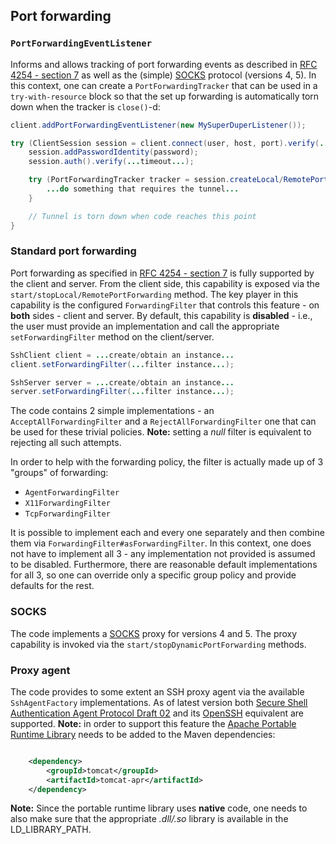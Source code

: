 ## Port forwarding

### `PortForwardingEventListener`

Informs and allows tracking of port forwarding events as described in [RFC 4254 - section 7](https://tools.ietf.org/html/rfc4254#section-7)
as well as the (simple) [SOCKS](https://en.wikipedia.org/wiki/SOCKS) protocol (versions 4, 5). In this context, one can create a
`PortForwardingTracker` that can be used in a `try-with-resource` block so that the set up forwarding is automatically torn down when
the tracker is `close()`-d:


```java
client.addPortForwardingEventListener(new MySuperDuperListener());

try (ClientSession session = client.connect(user, host, port).verify(...timeout...).getSession()) {
    session.addPasswordIdentity(password);
    session.auth().verify(...timeout...);

    try (PortForwardingTracker tracker = session.createLocal/RemotePortForwardingTracker(...)) {
        ...do something that requires the tunnel...
    }

    // Tunnel is torn down when code reaches this point
}

```

### Standard port forwarding

Port forwarding as specified in [RFC 4254 - section 7](https://tools.ietf.org/html/rfc4254#section-7) is fully
supported by the client and server. From the client side, this capability is exposed via the `start/stopLocal/RemotePortForwarding`
method. The key player in this capability is the configured `ForwardingFilter` that controls this feature - on **both** sides - client
and server. By default, this capability is **disabled** - i.e., the user must provide an implementation and call the appropriate
`setForwardingFilter` method on the client/server.

```java
SshClient client = ...create/obtain an instance...
client.setForwardingFilter(...filter instance...);

SshServer server = ...create/obtain an instance...
server.setForwardingFilter(...filter instance...);

```

The code contains 2 simple implementations - an `AcceptAllForwardingFilter` and a `RejectAllForwardingFilter` one that can be used for
these trivial policies. **Note:** setting a _null_ filter is equivalent to rejecting all such attempts.

In order to help with the forwarding policy, the filter is actually made up of 3 "groups" of forwarding:

* `AgentForwardingFilter`
* `X11ForwardingFilter`
* `TcpForwardingFilter`

It is possible to implement each and every one separately and then combine them via `ForwardingFilter#asForwardingFilter`. In this
context, one does not have to implement all 3 - any implementation not provided is assumed to be disabled. Furthermore, there are
reasonable default implementations for all 3, so one can override only a specific group policy and provide defaults for the rest.

### SOCKS

The code implements a [SOCKS](https://en.wikipedia.org/wiki/SOCKS) proxy for versions 4 and 5. The proxy capability is
invoked via the `start/stopDynamicPortForwarding` methods.

### Proxy agent

The code provides to some extent an SSH proxy agent via the available `SshAgentFactory` implementations. As of latest version
both [Secure Shell Authentication Agent Protocol Draft 02](https://tools.ietf.org/html/draft-ietf-secsh-agent-02) and its
[OpenSSH](https://www.libssh.org/features/) equivalent are supported. **Note:** in order to support this feature the
[Apache Portable Runtime Library](https://apr.apache.org/) needs to be added to the Maven dependencies:

```xml

    <dependency>
        <groupId>tomcat</groupId>
        <artifactId>tomcat-apr</artifactId>
    </dependency>

```

**Note:** Since the portable runtime library uses **native** code, one needs to also make sure that the appropriate _.dll/.so_ library
is available in the LD\_LIBRARY\_PATH.
